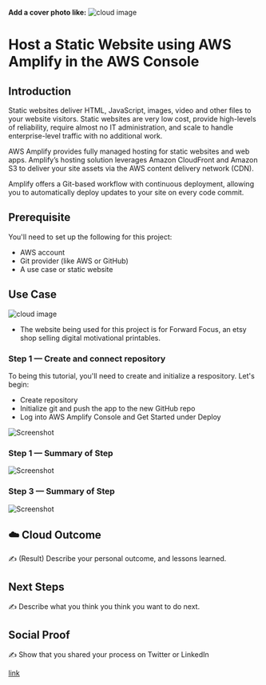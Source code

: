 **Add a cover photo like:**
![cloud image](https://jooinn.com/images/clouds-192.jpg)

# Host a Static Website using AWS Amplify in the AWS Console

## Introduction

Static websites deliver HTML, JavaScript, images, video and other files to your website visitors. Static websites are very low cost, provide high-levels of reliability, require almost no IT administration, and scale to handle enterprise-level traffic with no additional work.

AWS Amplify provides fully managed hosting for static websites and web apps. Amplify’s hosting solution leverages Amazon CloudFront and Amazon S3 to deliver your site assets via the AWS content delivery network (CDN).

Amplify offers a Git-based workflow with continuous deployment, allowing you to automatically deploy updates to your site on every code commit.

## Prerequisite

You'll need to set up the following for this project:
- AWS account 
- Git provider (like AWS or GitHub)
- A use case or static website
 
## Use Case

![cloud image](https://i.etsystatic.com/isbl/e5452a/52081027/isbl_1680x420.52081027_ettxatxm.jpg?version=0)
- The website being used for this project is for Forward Focus, an etsy shop selling digital motivational printables.  


### Step 1 — Create and connect repository

To being this tutorial, you'll need to create and initialize a respository. Let's begin:
- Create repository
- Initialize git and push the app to the new GitHub repo
- Log into AWS Amplify Console and Get Started under Deploy

![Screenshot](https://via.placeholder.com/500x300)

### Step 1 — Summary of Step

![Screenshot](https://via.placeholder.com/500x300)

### Step 3 — Summary of Step

![Screenshot](https://via.placeholder.com/500x300)

## ☁️ Cloud Outcome

✍️ (Result) Describe your personal outcome, and lessons learned.

## Next Steps

✍️ Describe what you think you think you want to do next.

## Social Proof

✍️ Show that you shared your process on Twitter or LinkedIn

[link](link)
